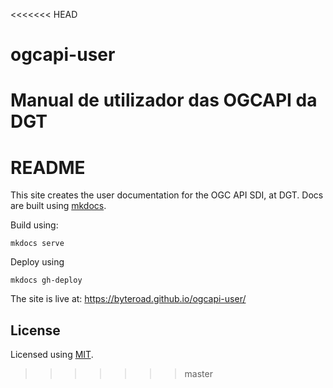 <<<<<<< HEAD
# ogcapi-user
Manual de utilizador das OGCAPI da DGT
=======
# README

This site creates the user documentation for the OGC API SDI, at DGT. Docs are built using [mkdocs](https://www.mkdocs.org/).

Build using:

`mkdocs serve `

Deploy using

`mkdocs gh-deploy`

The site is live at: https://byteroad.github.io/ogcapi-user/

## License

Licensed using [MIT](./LICENSE).
>>>>>>> master
